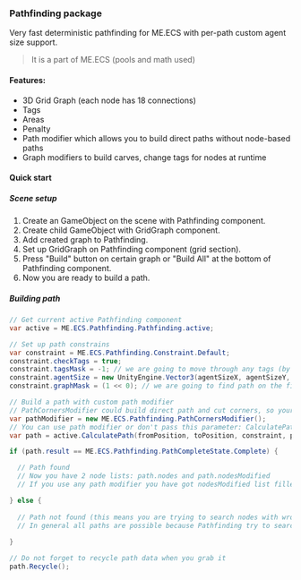 ### Pathfinding package

Very fast deterministic pathfinding for ME.ECS with per-path custom agent size support.
> It is a part of ME.ECS (pools and math used)

#### Features:
* 3D Grid Graph (each node has 18 connections)
* Tags
* Areas
* Penalty
* Path modifier which allows you to build direct paths without node-based paths
* Graph modifiers to build carves, change tags for nodes at runtime

#### Quick start

##### Scene setup

1. Create an GameObject on the scene with Pathfinding component.
2. Create child GameObject with GridGraph component.
3. Add created graph to Pathfinding.
4. Set up GridGraph on Pathfinding component (grid section).
5. Press "Build" button on certain graph or "Build All" at the bottom of Pathfinding component.
6. Now you are ready to build a path.

##### Building path

```csharp
// Get current active Pathfinding component
var active = ME.ECS.Pathfinding.Pathfinding.active;

// Set up path constrains
var constraint = ME.ECS.Pathfinding.Constraint.Default;
constraint.checkTags = true;
constraint.tagsMask = -1; // we are going to move through any tags (by default this value is -1, so you can set checkTags = false)
constraint.agentSize = new UnityEngine.Vector3(agentSizeX, agentSizeY, agentSizeZ);
constraint.graphMask = (1 << 0); // we are going to find path on the first graph only (by default this value is -1 (any), so you can leave it -1)

// Build a path with custom path modifier
// PathCornersModifier could build direct path and cut corners, so your path will be more user-friendly.
var pathModifier = new ME.ECS.Pathfinding.PathCornersModifier();
// You can use path modifier or don't pass this parameter: CalculatePath(p1, p2, constrant)
var path = active.CalculatePath(fromPosition, toPosition, constraint, pathModifier);

if (path.result == ME.ECS.Pathfinding.PathCompleteState.Complete) {

  // Path found
  // Now you have 2 node lists: path.nodes and path.nodesModified
  // If you use any path modifier you have got nodesModified list filled with new nodes and if not this list will be null

} else {
  
  // Path not found (this means you are trying to search nodes with wrong constrains)
  // In general all paths are possible because Pathfinding try to search nearest suitable nodes instead of returns NotExist state. But if you pass wrong constrants and no node will suitable for this - so the path couldn't been calculated.
  
}

// Do not forget to recycle path data when you grab it
path.Recycle();
